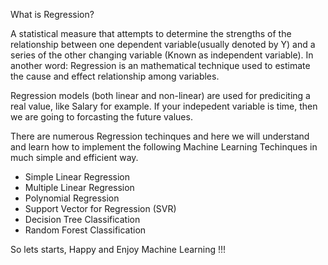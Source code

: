 What is Regression?

 A statistical measure that attempts to determine the strengths of the relationship between one dependent variable(usually denoted by Y)
 and a series of the other changing variable (Known as independent variable).
 In another word: Regression is an mathematical technique used to estimate the cause and effect relationship among variables.

Regression models (both linear and non-linear) are used for prediciting a real value, like Salary for example. If your indepedent variable is
time, then we are going to forcasting the future values.

There are numerous Regression techinques and here we will understand and learn how to implement the following Machine Learning Techinques in
much simple and efficient way.

- Simple Linear Regression
- Multiple Linear Regression
- Polynomial Regression
- Support Vector for Regression (SVR)
- Decision Tree Classification
- Random Forest Classification

So lets starts, Happy and Enjoy Machine Learning !!!
